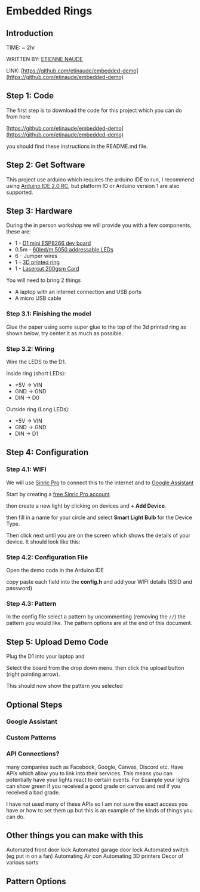 # Embedded Rings

## Introduction

TIME: ~ 2hr

WRITTEN BY: [ETIENNE NAUDE](https://etinaude.dev)

LINK: [https://github.com/etinaude/embedded-demo](https://github.com/etinaude/embedded-demo)

<!-- TODO ADD SOME IMAGES HERE MAYBE A GIF -->

## Step 1: Code

The first step is to download the code for this project which you can do from here

[https://github.com/etinaude/embedded-demo](https://github.com/etinaude/embedded-demo)

you should find these instructions in the README.md file.

## Step 2: Get Software

This project use arduino which requires the arduino IDE to run, I recommend using [Arduino IDE 2.0 RC](https://www.arduino.cc/en/software#future-version-of-the-arduino-ide), but platform IO or Arduino version 1 are also supported.

## Step 3: Hardware

During the in person workshop we will provide you with a few components, these are:

- 1 - [D1 mini ESP8266 dev board](https://www.aliexpress.com/item/1005001621784437.html?spm=a2g0o.order_list.0.0.21ef1802m8rokq)
- 0.5m - [60led/m 5050 addressable LEDs](https://www.aliexpress.com/item/1005001345392567.html?spm=a2g0o.order_list.0.0.21ef1802m8rokq)
- 6 - Jumper wires
- 1 - [3D printed ring](<!-- TODO Add link to model and print settings -->)
- 1 - [Lasercut 200gsm Card](<!-- TODO Add link to design -->)

You will need to bring 2 things

- A laptop with an internet connection and USB ports
- A micro USB cable

### Step 3.1: Finishing the model

Glue the paper using some super glue to the top of the 3d printed ring as shown below, try center it as much as possible.

<!-- TODO ADD IMAGE -->

### Step 3.2: Wiring

Wire the LEDS to the D1.

Inside ring (short LEDs):

- +5V -> VIN
- GND -> GND
- DIN -> D0

Outside ring (Long LEDs):

- +5V -> VIN
- GND -> GND
- DIN -> D1

<!-- TODO ADD CIRCUIT DIAGRAM -->

## Step 4: Configuration

### Step 4.1: WIFI

We will use [Sinric Pro](https://sinric.pro/index.html) to connect this to the internet and to [Google Assistant](https://assistant.google.com/)

Start by creating a [free Sinric Pro account](https://portal.sinric.pro/register).

<!-- TODO IMAGE -->

then create a new light by clicking on devices and **+ Add Device**.

then fill in a name for your circle and select **Smart Light Bulb** for the Device Type.

<!-- TODO IMAGE -->

Then click next until you are on the screen which shows the details of your device. It should look like this:

<!-- TODO IMAGE -->

### Step 4.2: Configuration File

Open the demo code in the Arduino IDE

copy paste each field into the **config.h** and add your WIFI details (SSID and password)

<!-- TODO IMAGE -->

### Step 4.3: Pattern

In the config file select a pattern by uncommenting (removing the `//`) the pattern you would like. The pattern options are at the end of this document.

## Step 5: Upload Demo Code

Plug the D1 into your laptop and

Select the board from the drop down menu. then click the upload button (right pointing arrow).

<!-- TODO IMAGE -->

This should now show the pattern you selected

## Optional Steps

### Google Assistant

<!-- TODO  -->

### Custom Patterns

<!-- TODO  -->

### API Connections?

<!-- TODO  -->

many companies such as Facebook, Google, Canvas, Discord etc. Have APIs which allow you to link into their services. This means you can potentially have your lights react to certain events. For Example your lights can show green if you received a good grade on canvas and red if you received a bad grade.

I have not used many of these APIs so I am not sure the exact access you have or how to set them up but this is an example of the kinds of things you can do.

## Other things you can make with this

Automated front door lock
Automated garage door lock
Automated switch (eg put in on a fan)
Automating Air con
Automating 3D printers
Decor of various sorts

## Pattern Options

<!-- TODO IMAGE -->

<!-- TODO IMAGE -->

<!-- TODO IMAGE -->

<!-- TODO IMAGE -->

